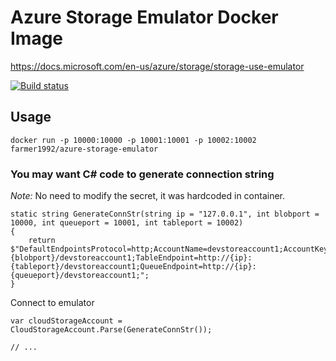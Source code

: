 # Azure Storage Emulator Docker Image
<https://docs.microsoft.com/en-us/azure/storage/storage-use-emulator>

[![Build status](https://dev.azure.com/farmer1992/opensources/_apis/build/status/DockerBuild-AzureStorageEmulator)](https://dev.azure.com/farmer1992/opensources/_build/latest?definitionId=9)

## Usage 

```
docker run -p 10000:10000 -p 10001:10001 -p 10002:10002 farmer1992/azure-storage-emulator
```

### You may want C# code to generate connection string

_Note:_ No need to modify the secret, it was hardcoded in container.

```
static string GenerateConnStr(string ip = "127.0.0.1", int blobport = 10000, int queueport = 10001, int tableport = 10002)
{
    return $"DefaultEndpointsProtocol=http;AccountName=devstoreaccount1;AccountKey=Eby8vdM02xNOcqFlqUwJPLlmEtlCDXJ1OUzFT50uSRZ6IFsuFq2UVErCz4I6tq/K1SZFPTOtr/KBHBeksoGMGw==;BlobEndpoint=http://{ip}:{blobport}/devstoreaccount1;TableEndpoint=http://{ip}:{tableport}/devstoreaccount1;QueueEndpoint=http://{ip}:{queueport}/devstoreaccount1;";
}
```

Connect to emulator

```
var cloudStorageAccount = CloudStorageAccount.Parse(GenerateConnStr());

// ...
```

